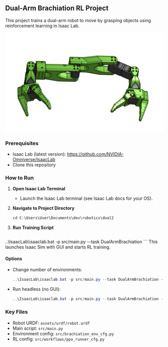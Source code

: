 ## Dual-Arm Brachiation RL Project

This project trains a dual-arm robot to move by grasping objects using reinforcement learning in Isaac Lab.

![CAD Design](docs/images/cad-design-1.png)

### Prerequisites

- Isaac Lab (latest version): https://github.com/NVIDIA-Omniverse/IsaacLab
- Clone this repository

### How to Run

1. **Open Isaac Lab Terminal**
    - Launch the Isaac Lab terminal (see Isaac Lab docs for your OS).

2. **Navigate to Project Directory**
    ```powershell
    cd C:\Users\User\Documents\dev\robotics\dual2
    ```

3. **Run Training Script**
    ```powershell
  ..\IsaacLab\isaaclab.bat -p src/main.py --task DualArmBrachiation
    ```
    This launches Isaac Sim with GUI and starts RL training.

#### Options

- Change number of environments:
  ```powershell
  ..\IsaacLab\isaaclab.bat -p src/main.py --task DualArmBrachiation --num_envs 1024
  ```
- Run headless (no GUI):
  ```powershell
  ..\IsaacLab\isaaclab.bat -p src/main.py --task DualArmBrachiation --headless
  ```

### Key Files

- Robot URDF: `assets/urdf/robot.urdf`
- Main script: `src/main.py`
- Environment config: `src/brachiation_env_cfg.py`
- RL config: `src/workflows/ppo_runner_cfg.py`
